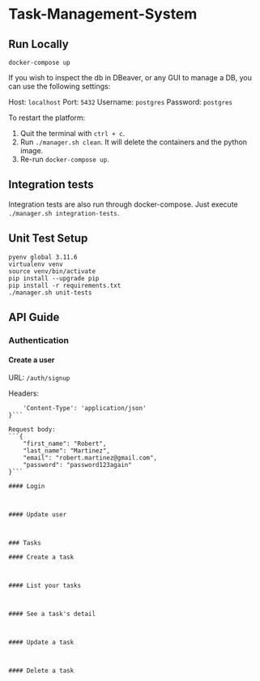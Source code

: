 # Task-Management-System

## Run Locally

`docker-compose up`

If you wish to inspect the db in DBeaver, or any GUI to manage a DB, you can use the following settings:

Host: `localhost`
Port: `5432`
Username: `postgres`
Password: `postgres`

To restart the platform: 

1. Quit the terminal with `ctrl + c`.
2. Run `./manager.sh clean`. It will delete the containers and the python image.
3. Re-run `docker-compose up`.

## Integration tests

Integration tests are also run through docker-compose. Just execute `./manager.sh integration-tests`.

## Unit Test Setup

```
pyenv global 3.11.6
virtualenv venv
source venv/bin/activate
pip install --upgrade pip
pip install -r requirements.txt
./manager.sh unit-tests
```

## API Guide

### Authentication

#### Create a user

URL:
```/auth/signup```

Headers: 
```{
    'Content-Type': 'application/json'
}```

Request body:
```{
    "first_name": "Robert",
    "last_name": "Martinez",
    "email": "robert.martinez@gmail.com",
    "password": "password123again"
}```

#### Login



#### Update user



### Tasks

#### Create a task



#### List your tasks



#### See a task's detail



#### Update a task



#### Delete a task

